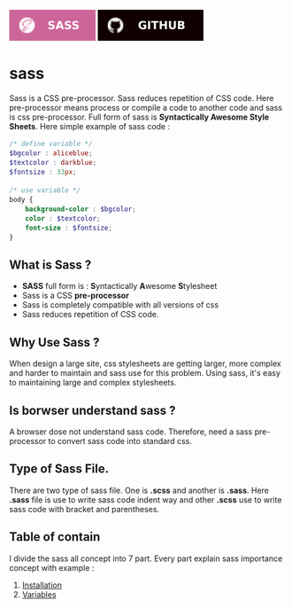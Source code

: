 [![sass](./asset/badges/sass.svg)](https://github.com/Tazri/my_documentation_on_sass)
[![gihub profile](./asset/badges/github.svg)](https://github.com/Tazri)

# sass
Sass is a CSS pre-processor. Sass reduces repetition of CSS code. Here pre-processor means process or compile a code to another code and sass is css pre-processor. Full form of sass is **Syntactically Awesome Style Sheets**. Here simple example of sass code : 

```scss
/* define variable */
$bgcolor : aliceblue;
$textcolor : darkblue;
$fontsize : 33px; 

/* use variable */
body {
    background-color : $bgcolor;
    color : $textcolor;
    font-size : $fontsize;
}
```

## What is Sass ?
- **SASS** full form is : **S**yntactically **A**wesome **S**tylesheet
- Sass is a CSS **pre-processor**
- Sass is completely compatible with all versions of css
- Sass reduces repetition of CSS code. 

## Why Use Sass ?
When design a large site, css stylesheets are getting larger, more complex and harder to maintain and sass use for this problem. Using sass, it's easy to maintaining large and complex stylesheets.

## Is borwser understand sass ?
A browser dose not understand sass code. Therefore, need a sass pre-processor to convert sass code into standard css. 

## Type of Sass File.
There are two type of sass file. One is **.scss** and another is **.sass**. Here **.sass** file is use to write sass code indent way and other **.scss** use to write sass code with bracket and parentheses. 

## Table of contain 
I divide the sass all concept into 7 part. Every part explain sass importance concept with example : 

1. [Installation](./01.installation/readme.md)
1. [Variables](./02.variables/readme.md)